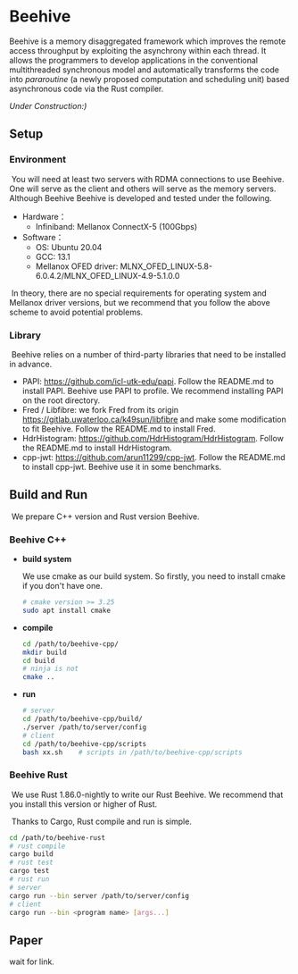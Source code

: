 # Beehive

Beehive is a memory disaggregated framework which improves the remote access throughput by exploiting the asynchrony within each thread. It allows the programmers to develop applications in the conventional multithreaded synchronous model and automatically transforms the code into *pararoutine* (a newly proposed computation and scheduling unit) based asynchronous code via the Rust compiler.

*Under Construction:)*

## Setup

### Environment

​	You will need at least two servers with RDMA connections to use Beehive. One will serve as the client and others will serve as the memory servers. Although Beehive Beehive is developed and tested under the following.

- Hardware：
  - Infiniband: Mellanox ConnectX-5 (100Gbps)
- Software：
  - OS: Ubuntu 20.04
  - GCC: 13.1
  - Mellanox OFED driver: MLNX_OFED_LINUX-5.8-6.0.4.2/MLNX_OFED_LINUX-4.9-5.1.0.0

​	In theory, there are no special requirements for operating system and Mellanox driver versions, but we recommend that you follow the above scheme to avoid potential problems. 

### Library

​	Beehive relies on a number of third-party libraries that need to be installed in advance. 

- PAPI: https://github.com/icl-utk-edu/papi. 
  Follow the README.md to install PAPI. Beehive use PAPI to profile. We recommend installing PAPI on the root directory. 
- Fred / Libfibre: we fork Fred from its origin https://gitlab.uwaterloo.ca/k49sun/libfibre and make some modification to fit Beehive. Follow the README.md to install Fred.
- HdrHistogram: https://github.com/HdrHistogram/HdrHistogram. 
  Follow the README.md to install HdrHistogram. 
- cpp-jwt: https://github.com/arun11299/cpp-jwt.
  Follow the README.md to install cpp-jwt. Beehive use it in some benchmarks. 

## Build and Run

​	We prepare C++ version and Rust version Beehive. 

### Beehive C++

- **build system**

  We use cmake as our build system. So firstly, you need to install cmake if you don't have one. 

  ```bash
  # cmake version >= 3.25
  sudo apt install cmake
  ```

- **compile**

  ```bash
  cd /path/to/beehive-cpp/
  mkdir build
  cd build
  # ninja is not 
  cmake ..
  ```
  
- **run**

  ```bash
  # server
  cd /path/to/beehive-cpp/build/
  ./server /path/to/server/config
  # client
  cd /path/to/beehive-cpp/scripts
  bash xx.sh	# scripts in /path/to/beehive-cpp/scripts
  ```

### Beehive Rust

​	We use Rust 1.86.0-nightly to write our Rust Beehive. We recommend that you install this version or higher of Rust.

​	Thanks to Cargo, Rust compile and run is simple. 

```bash
cd /path/to/beehive-rust
# rust compile
cargo build
# rust test
cargo test
# rust run
# server
cargo run --bin server /path/to/server/config
# client
cargo run --bin <program name> [args...]
```

## Paper

wait for link.